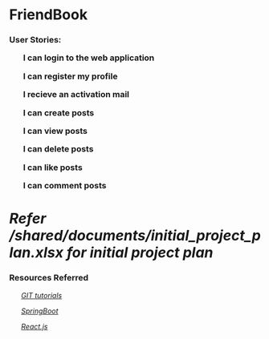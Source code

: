 <h1>
    <strong> FriendBook </strong>
</h1>


<h3>
    User Stories:
    <ol>I can login to the web application</ol>
    <ol>I can register my profile</ol>
    <ol>I recieve an activation mail</ol>
    <ol>I can create posts</ol>
    <ol>I can view posts</ol>
    <ol>I can delete posts</ol>
    <ol>I can like posts</ol>
    <ol>I can comment posts</ol>
</h3>
<h1> <i> Refer /shared/documents/initial_project_plan.xlsx for initial project plan </i> </h1>

<h3> Resources Referred </h3>
<ul> 
    <i>
        <a href="https://learngitbranching.js.org/">GIT tutorials </a>
         </i> 
</ul>
<ul> 
    <i>
        <a href="https://www.udemy.com/share/102gCYAEMac1tWR3wF/"> SpringBoot
        </a>
</i>
</ul>
<ul> 
    <i>
        <a href="https://www.youtube.com/watch?v=DLX62G4lc44"> React.js
        </a>
         </i>
     </ul>

